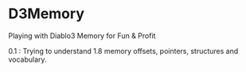 D3Memory
========

Playing with Diablo3 Memory for Fun &amp; Profit


0.1 : Trying to understand 1.8 memory offsets, pointers, structures and vocabulary.
